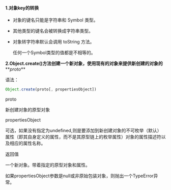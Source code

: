 #### 1.对象key的转换

- 对象的键名只能是字符串和 Symbol 类型。

- 其他类型的键名会被转换成字符串类型。

- 对象转字符串默认会调用 toString 方法。

  任何一个Symbol类型的值都是不相等的。

**2.Object.create()方法创建一个新对象，使用现有的对象来提供新创建的对象的****_proto_**

语法：

```js
Object.create(proto[, propertiesObject])
```

proto

新创建对象的原型对象

propertiesObject

可选，如果没有指定为undefined,则是要添加到新创建对象的不可枚举（默认）属性（即其自身定义的属性，而不是其原型链上的枚举属性）对象的属性描述符以及相应的属性名称。

返回值

一个新对象。带着指定的原型对象和属性。

如果propertiesObject参数是null或非原始包装对象，则抛出一个TypeError异常。